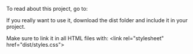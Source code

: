 To read about this project, go to:

If you really want to use it, download the dist folder and include it in your project.

Make sure to link it in all HTML files with: \<link rel="stylesheet" href="dist/styles.css">
